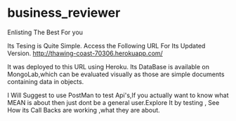 # business_reviewer
Enlisting The Best For you

Its Tesing is Quite Simple.
Access the Following URL For Its Updated Version.
http://thawing-coast-70306.herokuapp.com/

It was deployed to this URL using Heroku.
Its DataBase is available on MongoLab,which can be evaluated visually as those are simple documents containing data in objects.


I Will Suggest to use PostMan to test Api's,If you actually want to know what MEAN is about then just dont be a general user.Explore
It by testing , See How its Call Backs are working ,what they are about. 



